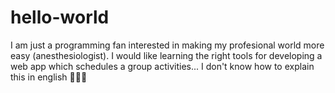 # hello-world
I am just a programming fan interested in making my profesional world more easy (anesthesiologist).
I would like learning the right tools for developing a web app which schedules a group activities... I don't know how to explain this in english 🤷🏻‍♂️
